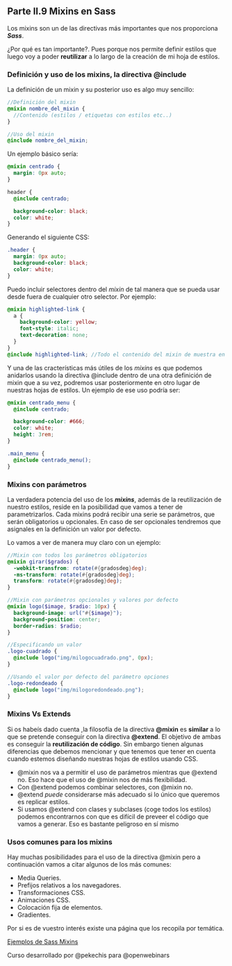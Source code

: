 ## Parte II.9 Mixins en Sass

Los mixins son un de las directivas más importantes que nos proporciona **_Sass_**.

¿Por qué es tan importante?. Pues porque nos permite definir estilos que luego voy a poder **reutilizar** a lo largo de la creación de mi hoja de estilos.

### Definición y uso de los mixins, la directiva @include

La definición de un mixin y su posterior uso es algo muy sencillo:

```scss
//Definición del mixin
@mixin nombre_del_mixin {
  //Contenido (estilos / etiquetas con estilos etc..)
}

//Uso del mixin
@include nombre_del_mixin;
```

Un ejemplo básico sería:

```scss
@mixin centrado {
  margin: 0px auto;
}

header {
  @include centrado;

  background-color: black;
  color: white;
}
```

Generando el siguiente CSS:

```css
.header {
  margin: 0px auto;
  background-color: black;
  color: white;
}
```

Puedo incluir selectores dentro del _mixin_ de tal manera que se pueda usar desde fuera de cualquier otro selector.
Por ejemplo:

```scss
@mixin highlighted-link {
  a {
    background-color: yellow;
    font-style: italic;
    text-decoration: none;
  }
}
@include highlighted-link; //Todo el contenido del mixin de muestra en el css
```

Y una de las cracterísticas más útiles de los _mixins_ es que podemos anidarlos usando la directiva @include dentro de una otra definición de mixin que a su vez, podremos usar posteriormente en otro lugar de nuestras hojas de estilos. Un ejemplo de ese uso podría ser:

```scss
@mixin centrado_menu {
  @include centrado;

  background-color: #666;
  color: white;
  height: 3rem;
}

.main_menu {
  @include centrado_menu();
}
```

### Mixins con parámetros

La verdadera potencia del uso de los **_mixins_**, además de la reutilización de nuestro estilos, reside en la posibilidad que vamos a tener de parametrizarlos. Cada mixins podrá recibir una serie se parámetros, que serán obligatorios u opcionales. En caso de ser opcionales tendremos que asignales en la definición un valor por defecto.

Lo vamos a ver de manera muy claro con un ejemplo:

```scss
//Mixin con todos los parámetros obligatorios
@mixin girar($grados) {
  -webkit-transfrom: rotate(#{gradosdeg}deg);
  -ms-transform: rotate(#{gradosdeg}deg);
  transform: rotate(#{gradosdeg}deg);
}

//Mixin con parámetros opcionales y valores por defecto
@mixin logo($image, $radio: 10px) {
  background-image: url("#{$image}");
  background-position: center;
  border-radius: $radio;
}

//Especificando un valor
.logo-cuadrado {
  @include logo("img/milogocuadrado.png", 0px);
}

//Usando el valor por defecto del parámetro opciones
.logo-redondeado {
  @include logo("img/milogoredondeado.png");
}
```

### Mixins Vs Extends

Si os habeís dado cuenta ,la filosofía de la directiva **@mixin** es **similar** a lo que se pretende conseguir con la directiva **@extend**. El objetivo de ambas es conseguir la **reutilización de código**. Sin embargo tienen algunas diferencias que debemos mencionar y que tenemos que tener en cuenta cuando estemos diseñando nuestras hojas de estilos usando CSS.

- @mixin nos va a permitir el uso de parámetros mientras que @extend no. Eso hace que el uso de @mixin nos de más flexibilidad.
- Con @extend podemos combinar selectores, con @mixin no.
- @extend _puede_ considerarse más adecuado si lo único que queremos es replicar estilos.
- Si usamos @extend con clases y subclases (coge todos los estilos) podemos encontrarnos con que es difícil de preveer el código que vamos a generar. Eso es bastante peligroso en sí mismo

### Usos comunes para los mixins

Hay muchas posibilidades para el uso de la directiva @mixin pero a continuación vamos a citar algunos de los más comunes:

- Media Queries.
- Prefijos relativos a los navegadores.
- Transformaciones CSS.
- Animaciones CSS.
- Colocación fija de elementos.
- Gradientes.

Por si es de vuestro interés existe una página que los recopila por temática.

[Ejemplos de Sass Mixins](!https://github.com/7ninjas/scss-mixins)

Curso desarrollado por @pekechis para @openwebinars
